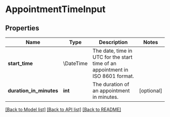 # AppointmentTimeInput

## Properties
Name | Type | Description | Notes
------------ | ------------- | ------------- | -------------
**start_time** | \DateTime | The date, time in UTC for the start time of an appointment in ISO 8601 format. | 
**duration_in_minutes** | **int** | The duration of an appointment in minutes. | [optional] 

[[Back to Model list]](../../README.md#documentation-for-models) [[Back to API list]](../../README.md#documentation-for-api-endpoints) [[Back to README]](../../README.md)

